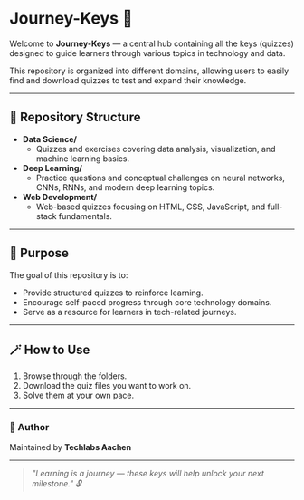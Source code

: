 # Journey-Keys 🔑

Welcome to **Journey-Keys** — a central hub containing all the keys (quizzes) designed to guide learners through various topics in technology and data.

This repository is organized into different domains, allowing users to easily find and download quizzes to test and expand their knowledge.

---

## 📂 Repository Structure

- **Data Science/**
  - Quizzes and exercises covering data analysis, visualization, and machine learning basics.
- **Deep Learning/**
  - Practice questions and conceptual challenges on neural networks, CNNs, RNNs, and modern deep learning topics.
- **Web Development/**
  - Web-based quizzes focusing on HTML, CSS, JavaScript, and full-stack fundamentals.

---

## 🧠 Purpose

The goal of this repository is to:
- Provide structured quizzes to reinforce learning.
- Encourage self-paced progress through core technology domains.
- Serve as a resource for learners in tech-related journeys.

---

## 🪄 How to Use

1. Browse through the folders.
2. Download the quiz files you want to work on.
3. Solve them at your own pace.

---

### 🌟 Author
Maintained by **Techlabs Aachen**

---

> _"Learning is a journey — these keys will help unlock your next milestone."_ 🔓

